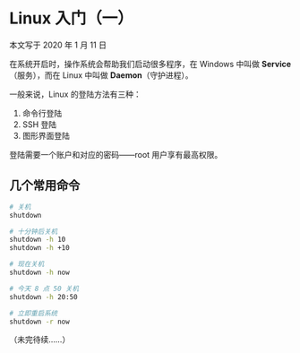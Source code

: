 # Linux 入门（一）

本文写于 2020 年 1 月 11 日

在系统开启时，操作系统会帮助我们启动很多程序，在 Windows 中叫做 **Service**（服务），而在 Linux 中叫做 **Daemon**（守护进程）。

一般来说，Linux 的登陆方法有三种：

1. 命令行登陆
2. SSH 登陆
3. 图形界面登陆

登陆需要一个账户和对应的密码——root 用户享有最高权限。

## 几个常用命令

```bash
# 关机
shutdown

# 十分钟后关机
shutdown -h 10
shutdown -h +10

# 现在关机
shutdown -h now

# 今天 8 点 50 关机
shutdown -h 20:50

# 立即重启系统
shutdown -r now
```

（未完待续……）
